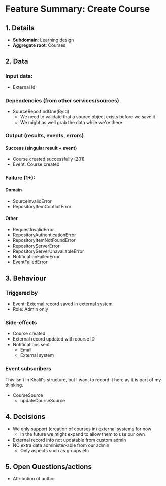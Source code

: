 # Feature Summary: Create Course
## 1. Details
- **Subdomain**: Learning design
- **Aggregate root**: Courses

## 2. Data
### Input data:
- External Id

### Dependencies (from other services/sources)
- SourceRepo.findOne(ById)
  - We need to validate that a source object exists before we save it
  - We might as well grab the data while we're there

### Output (results, events, errors)
#### Success (singular result + event)
- Course created successfully (201)
- Event: Course created

### Failure (1+):

#### Domain

- SourceInvalidError
- RepositoryItemConflictError

#### Other

- RequestInvalidError
- RepositoryAuthenticationError
- RepositoryItemNotFoundError
- RepositoryServerError
- RepositoryServerUnavailableError
- NotificationFailedError
- EventFailedError

## 3. Behaviour

### Triggered by
- Event: External record saved in external system
- Role: Admin only

### Side-effects
- Course created
- External record updated with course ID
- Notifications sent
  - Email
  - External system

### Event subscribers

This isn't in Khalil's structure, but I want to record it here as it is part of my thinking.

- CourseSource
  - updateCourseSource

## 4. Decisions
- We only support (creation of courses in) external systems for now
  - In the future we might expand to allow them to use our own
- External record info not updatable from custom admin
- NO extra data administer-able from our admin
  - Only aspects such as groups etc

## 5. Open Questions/actions

- Attribution of author
